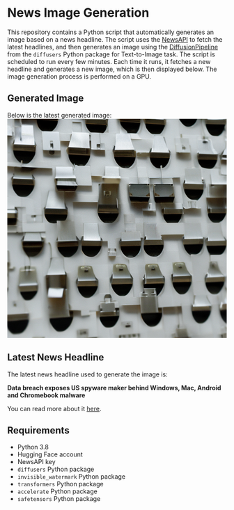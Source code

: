# News Image Generation
This repository contains a Python script that automatically generates an image based on a news headline. The script uses the [NewsAPI](https://newsapi.org/) to fetch the latest headlines, and then generates an image using the [DiffusionPipeline](https://github.com/huggingface/diffusers) from the `diffusers` Python package for Text-to-Image task.
The script is scheduled to run every few minutes. Each time it runs, it fetches a new headline and generates a new image, which is then displayed below. The image generation process is performed on a GPU.

## Generated Image
Below is the latest generated image:
![Generated Image](image.png)

## Latest News Headline
The latest news headline used to generate the image is:

**Data breach exposes US spyware maker behind Windows, Mac, Android and Chromebook malware**

You can read more about it [here](https://news.google.com/rss/articles/CBMimAFBVV95cUxONV9YZG8xMjJwbHJsVkpXQkV3QUVDWC03MmlPcTFDUGVTeWc4VzVkT0JyUjBGVjN2T0MtS2xqcGY2RlNOTzRUWEdMZ2VHRldFcEJHRERaNGctYjI0dVVTWDI4RmV5c3g5M29KdDczZFVwYTJDWUsyUE5mRmNsSWxWaFJmVnJKaXdNTGFIdDFoclB5bFM0NW9GbA?oc=5).

## Requirements
- Python 3.8
- Hugging Face account
- NewsAPI key
- `diffusers` Python package
- `invisible_watermark` Python package
- `transformers` Python package
- `accelerate` Python package
- `safetensors` Python package

